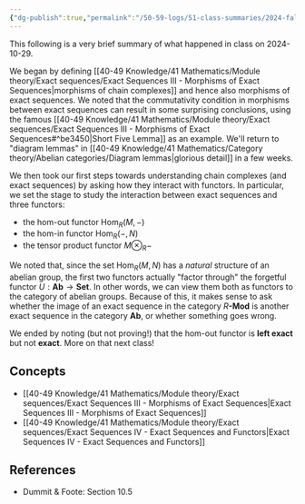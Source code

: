 ```yaml
---
{"dg-publish":true,"permalink":"/50-59-logs/51-class-summaries/2024-fall/math-561/2024-10/2024-29-10/","updated":"2024-10-29T13:09:24-07:00"}
---
```


This following is a very brief summary of what happened in class on 2024-10-29.

We began by defining [[40-49 Knowledge/41 Mathematics/Module theory/Exact sequences/Exact Sequences III - Morphisms of Exact Sequences\|morphisms of chain complexes]] and hence also morphisms of exact sequences. We noted that the commutativity condition in morphisms between exact sequences can result in some surprising conclusions, using the famous [[40-49 Knowledge/41 Mathematics/Module theory/Exact sequences/Exact Sequences III - Morphisms of Exact Sequences#^be3450\|Short Five Lemma]] as an example. We'll return to "diagram lemmas" in [[40-49 Knowledge/41 Mathematics/Category theory/Abelian categories/Diagram lemmas\|glorious detail]] in a few weeks.

We then took our first steps towards understanding chain complexes (and exact sequences) by asking how they interact with functors. In particular, we set the stage to study the interaction between exact sequences and three functors:
- the hom-out functor $\operatorname{Hom}_R(M,-)$
- the hom-in functor $\operatorname{Hom}_R(-,N)$
- the tensor product functor $M\otimes_R -$

We noted that, since the set $\operatorname{Hom}_R(M,N)$ has a *natural* structure of an abelian group, the first two functors actually "factor through" the forgetful functor $U:\textbf{Ab}\to \textbf{Set}$. In other words, we can view them both as functors to the category of abelian groups. Because of this, it makes sense to ask whether the image of an exact sequence in the category $R\textbf{-Mod}$ is another exact sequence in the category $\textbf{Ab}$, or whether something goes wrong.

We ended by noting (but not proving!) that the hom-out functor is **left exact** but not **exact**. More on that next class!
## Concepts

- [[40-49 Knowledge/41 Mathematics/Module theory/Exact sequences/Exact Sequences III - Morphisms of Exact Sequences\|Exact Sequences III - Morphisms of Exact Sequences]]
- [[40-49 Knowledge/41 Mathematics/Module theory/Exact sequences/Exact Sequences IV - Exact Sequences and Functors\|Exact Sequences IV - Exact Sequences and Functors]]

## References

- Dummit & Foote: Section 10.5